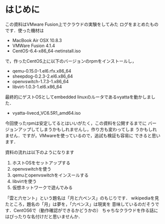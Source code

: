 # はじめに

この資料はVMware Fusion上でクラウドの実験をしてみた
ログをまとめたものです．使った機材は
* MacBook Air OSX 10.8.3
* VMWare Fusion 4.1.4
* CentOS-6.4-x86_64-netinstall.iso

で，作ったCentOS上に以下のバージョンのrpmをインストールし，

* qemu-0.15.0-1.el6.rfx.x86_64
* sheepdog-0.2.3-2.el6.x86_64
* openvswitch-1.7.3-1.x86_64
* libvirt-1.0.3-1.el6.x86_64

最終的にゲストOSとしてembedded linuxのルータであるvyattaを動かしました．

* vyatta-livecd_VC6.5R1_amd64.iso

今回使ったrpmは安定してるとはいいがたく，この資料を公開するまでに
バージョンアップしてしまうかもしれませんし，作り方も変わってしま
うかもしれません．ですが，VMwareを使っているので，追試も検証も容易に
できると思います．

資料の流れは以下のようになります

1. ホストOSをセットアップする
2. openvswitchを使う
3. qemuとopenvswitchをインスールする
4. libvirtを使う
5. 仮想ネットワークで遊んでみる

「雲と六セント」という題名は「月と六ペンス」のもじりです．
wikipediaを見たところ，題名の「月」は夢を，「六ペンス」は現実を
意味しているのだそうです．CentOS6で（動作確認ができるかどうかの）
ちゃちなクラウドを作る話にはぴったりな名付けだと思いませんか．
